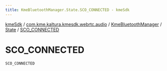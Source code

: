 ```yaml
---
title: KmeBluetoothManager.State.SCO_CONNECTED - kmeSdk
---
```


[kmeSdk](../../../index.html) / [com.kme.kaltura.kmesdk.webrtc.audio](../../index.html) / [KmeBluetoothManager](../index.html) / [State](index.html) / [SCO_CONNECTED](./-s-c-o_-c-o-n-n-e-c-t-e-d.html)

# SCO_CONNECTED

`SCO_CONNECTED`